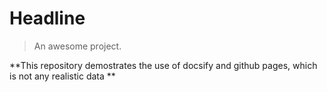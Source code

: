 # Headline

> An awesome project.

**This repository demostrates the use of docsify and github pages, which is not any realistic data **
